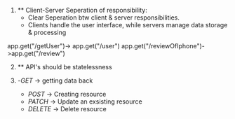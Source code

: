
1. ** Client-Server Seperation of responsibility:
    -  Clear Seperation btw client & server responsibilities.
    - Clients handle the user interface,  while servers manage data storage & processing
<!--Ecommerce
Users
Reviews
Products
Bookings
Returns
-->
app.get("/getUser")-> app.get("/user")
app.get("/reviewOfIphone")->app.get("/review")

2. ** API's should be statelessness

3. -*GET* -> getting data back
   - *POST* -> Creating resource
   - *PATCH* -> Update an exsisting resource
   - *DELETE* -> Delete resource